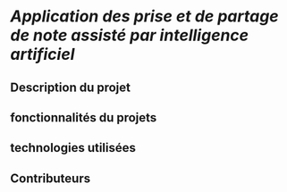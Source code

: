 # *Application des prise et de partage de note assisté par intelligence artificiel* 

## Description du projet


## fonctionnalités du projets


## technologies utilisées


## Contributeurs 
